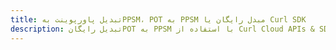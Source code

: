 ---title: تبدیل پاورپوینت بهPPSM، POT به PPSM مبدل رایگان یا Curl SDKdescription: تبدیل رایگانPOT به PPSM با استفاده از Curl Cloud APIs & SDK. همچنین اسناد Microsoft PowerPoint را در Cloud ایجاد، ویرایش و رندر کنید.---